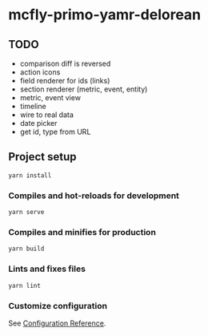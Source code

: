 # mcfly-primo-yamr-delorean

## TODO

- comparison diff is reversed
- action icons
- field renderer for ids (links)
- section renderer (metric, event, entity)
- metric, event view
- timeline
- wire to real data
- date picker
- get id, type from URL


## Project setup
```
yarn install
```

### Compiles and hot-reloads for development
```
yarn serve
```

### Compiles and minifies for production
```
yarn build
```

### Lints and fixes files
```
yarn lint
```

### Customize configuration
See [Configuration Reference](https://cli.vuejs.org/config/).
